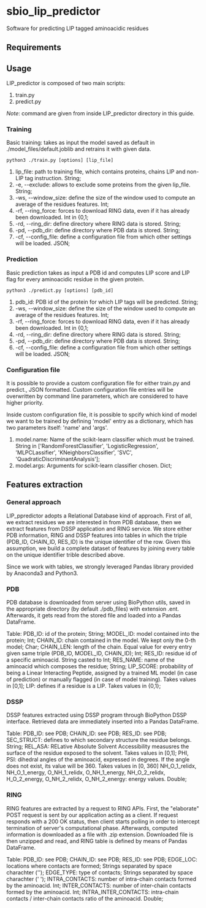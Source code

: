 # sbio_lip_predictor

Software for predicting LIP tagged aminoacidic residues

## Requirements

## Usage

LIP_predictor is composed of two main scripts:

1. train.py
2. predict.py

*Note*: command are given from inside LIP_predictor directory in this guide.

### Training

Basic training: takes as input the model saved as default in ./model_files/default.joblib and retrains it with given data.

```
python3 ./train.py [options] [lip_file]
```

1. lip_file: path to training file, which contains proteins, chains LIP and non-LIP tag instruction. String;
2. -e, --exclude: allows to exclude some proteins from the given lip_file. String;
3. -ws, --window_size: define the size of the window used to compute an average of the residues features. Int;
4. -rf, --ring_force: forces to download RING data, even if it has already been downloaded. Int in {0,1;
5. -rd, --ring_dir: define directory where RING data is stored. String;
6. -pd, --pdb_dir: define directory where PDB data is stored. String;
7. -cf, --config_file: define a configuration file from which other settings will be loaded. JSON;

### Prediction

Basic prediction takes as input a PDB id and computes LIP score and LIP flag for every aminoacidic residue in the given protein.

```
python3 ./predict.py [options] [pdb_id]
```

1. pdb_id: PDB id of the protein for which LIP tags will be predicted. String;
3. -ws, --window_size: define the size of the window used to compute an average of the residues features. Int;
4. -rf, --ring_force: forces to download RING data, even if it has already been downloaded. Int in {0,1;
5. -rd, --ring_dir: define directory where RING data is stored. String;
6. -pd, --pdb_dir: define directory where PDB data is stored. String;
7. -cf, --config_file: define a configuration file from which other settings will be loaded. JSON;

### Configuration file

It is possible to provide a custom configuration file for either train.py and predict., JSON formatted. Custom configuration file entries will be overwritten by command line parameters, which are considered to have higher priority.

Inside custom configuration file, it is possible to spcify which kind of model we want to be trained by defining 'model' entry as a dictionary, which has two parameters itself: 'name' and 'args'.
1. model.name: Name of the scikit-learn classifier which must be trained. String in ['RandomForestClassifier', 'LogisticRegression', 'MLPCLassifier', 'KNeighborsClassifier', 'SVC', 'QuadraticDiscriminantAnalysis'];
2. model.args: Arguments for scikit-learn classifier chosen. Dict;

## Features extraction

### General approach

LIP_ppredictor adopts a Relational Database kind of approach. First of all, we extract residues we are interested in from PDB database, then we extract features from DSSP application and RING service. We store either PDB information, RING and DSSP features into tables in which the triple (PDB_ID, CHAIN_ID, RES_ID) is the unique identifier of the row. Given this assumption, we build a complete dataset of features by joining every table on the unique identifier trible described above.

Since we work with tables, we strongly leveraged Pandas library provided by Anaconda3 and Python3.

### PDB

PDB database is downloaded from server using BioPython utils, saved in the appropriate directory (by default ./pdb_files) with extension .ent. Afterwards, it gets read from the stored file and loaded into a Pandas DataFrame.

Table:
PDB_ID: id of the protein; String;
MODEL_ID: model contained into the protein; Int;
CHAIN_ID: chain contained in the model. We kept only the 0-th model; Char;
CHAIN_LEN: length of the chain. Equal value for every entry given same triple (PDB_ID, MODEL_ID, CHAIN_ID); Int;
RES_ID: residue id of a specific aminoacid. String casted to Int;
RES_NAME: name of the aminoacid which composes the residue; String;
LIP_SCORE: probability of being a Linear Interacting Peptide, assigned by a trained ML model (in case of prediction) or manually flagged (in case of model training). Takes values in [0,1];
LIP: defines if a residue is a LIP. Takes values in {0,1};

### DSSP

DSSP features extracted using DSSP program through BioPython DSSP interface. Retrieved data are immediately inserted into a Pandas DataFrame.

Table:
PDB_ID: see PDB;
CHAIN_ID: see PDB;
RES_ID: see PDB;
SEC_STRUCT: defines to which secondary structure the residue belongs. String;
REL_ASA: RELative Absolute Solvent Accessibility measusres the surface of the residue exposed to the solvent. Takes values in [0,1];
PHI, PSI: dihedral angles of the aminoacid, expressed in degrees. If the angle does not exist, its value will be 360. Takes values in [0, 360]
NH_O_1_relidx, NH_O_1_energy, O_NH_1_relidx, O_NH_1_energy, NH_O_2_relidx, H_O_2_energy, O_NH_2_relidx, O_NH_2_energy: energy values. Double;

### RING

RING features are extracted by a request to RING APIs. First, the "elaborate" POST request is sent by our application acting as a client. If request responds with a 200 OK status, then client starts polling in order to intercept termination of server's computational phase. Afterwards, computed information is downloaded as a file with .zip extension. Downloaded file is then unzipped and read, and RING table is defined by means of Pandas DataFrame.

Table:
PDB_ID: see PDB;
CHAIN_ID: see PDB;
RES_ID: see PDB;
EDGE_LOC: locations where contacts are formed; Strings separated by space charachter ('');
EDGE_TYPE: type of contacts; Strings separated by space charachter (' ');
INTRA_CONTACTS: number of intra-chain contacts formed by the aminoacid. Int;
INTER_CONTACTS: number of inter-chain contacts formed by the aminoacid. Int;
INTRA_INTER_CONTACTS: intra-chain contacts / inter-chain contacts ratio of the aminoacid. Double;
